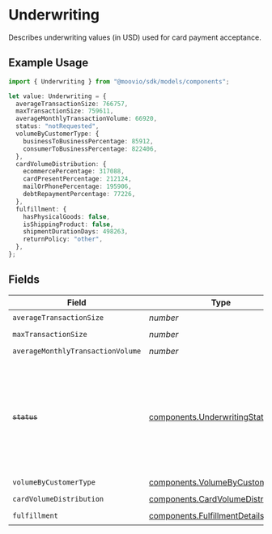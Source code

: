 # Underwriting

Describes underwriting values (in USD) used for card payment acceptance.

## Example Usage

```typescript
import { Underwriting } from "@moovio/sdk/models/components";

let value: Underwriting = {
  averageTransactionSize: 766757,
  maxTransactionSize: 759611,
  averageMonthlyTransactionVolume: 66920,
  status: "notRequested",
  volumeByCustomerType: {
    businessToBusinessPercentage: 85912,
    consumerToBusinessPercentage: 822406,
  },
  cardVolumeDistribution: {
    ecommercePercentage: 317088,
    cardPresentPercentage: 212124,
    mailOrPhonePercentage: 195906,
    debtRepaymentPercentage: 77226,
  },
  fulfillment: {
    hasPhysicalGoods: false,
    isShippingProduct: false,
    shipmentDurationDays: 498263,
    returnPolicy: "other",
  },
};
```

## Fields

| Field                                                                                                                   | Type                                                                                                                    | Required                                                                                                                | Description                                                                                                             |
| ----------------------------------------------------------------------------------------------------------------------- | ----------------------------------------------------------------------------------------------------------------------- | ----------------------------------------------------------------------------------------------------------------------- | ----------------------------------------------------------------------------------------------------------------------- |
| `averageTransactionSize`                                                                                                | *number*                                                                                                                | :heavy_check_mark:                                                                                                      | N/A                                                                                                                     |
| `maxTransactionSize`                                                                                                    | *number*                                                                                                                | :heavy_check_mark:                                                                                                      | N/A                                                                                                                     |
| `averageMonthlyTransactionVolume`                                                                                       | *number*                                                                                                                | :heavy_check_mark:                                                                                                      | N/A                                                                                                                     |
| ~~`status`~~                                                                                                            | [components.UnderwritingStatus](../../models/components/underwritingstatus.md)                                          | :heavy_check_mark:                                                                                                      | : warning: ** DEPRECATED **: This will be removed in a future release, please migrate away from it as soon as possible. |
| `volumeByCustomerType`                                                                                                  | [components.VolumeByCustomerType](../../models/components/volumebycustomertype.md)                                      | :heavy_check_mark:                                                                                                      | N/A                                                                                                                     |
| `cardVolumeDistribution`                                                                                                | [components.CardVolumeDistribution](../../models/components/cardvolumedistribution.md)                                  | :heavy_check_mark:                                                                                                      | N/A                                                                                                                     |
| `fulfillment`                                                                                                           | [components.FulfillmentDetails](../../models/components/fulfillmentdetails.md)                                          | :heavy_check_mark:                                                                                                      | N/A                                                                                                                     |
